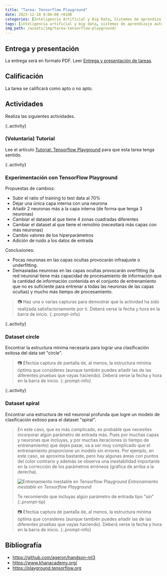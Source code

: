 ```yaml
---
title: "Tarea: Tensorflow Playground"
date: 2023-12-10 9:00:00 +0100
categories: [Inteligencia Artificial y Big Data, Sistemas de aprendizaje automático]
tags: [inteligencia artificial y big data, sistemas de aprendizaje automático]
img_path: /assets/img/tarea-tensorflow-playground/
---
```


## Entrega y presentación

La entrega será en formato PDF. Leer [Entrega y presentación de tareas](/posts/entrega-presentacion-tareas/).

## Calificación

La tarea se calificará como apto o no apto.

## Actividades

Realiza las siguientes actividades.

{:.activity}
### (Voluntaria) Tutorial

Lee el artículo [Tutorial: Tensorflow Playground](/posts/tutorial-tensorflow-playground/) para que esta tarea tenga sentido.

{:.activity}
### Experimentación con TensorFlow Playground

Propuestas de cambios:

- Subir el ratio of training to test data al 70%
- Dejar una única capa interna con una neurona
- Añadir 2 neuronas más a la capa interna (de forma que tenga 3 neuronas)
- Cambiar el dataset al que tiene 4 zonas cuadradas diferentes
- Cambiar el dataset al que tiene el remolino (necesitará más capas con más neuronas)
- Cambio valores de los hiperparámetros
- Adición de ruido a los datos de entrada

Conclusiones:

- Pocas neuronas en las capas ocultas provocarán infraajuste o underfitting.
- Demasiadas neuronas en las capas ocultas provocarán overfitting (la red neuronal tiene más capacidad de procesamiento de información que la cantidad de información contenida en el conjunto de entrenamiento que no es suficiente para entrenar a todas las neuronas de las capas ocultas) y mucho más tiempo de procesamiento.

> 📷 Haz una o varias capturas para demostrar que la actividad ha sido realizada satisfactoriamente por ti. Deberá verse la fecha y hora en la barra de inicio.
{:.prompt-info}

{:.activity}
### Dataset circle

Encontrar la estructura mínima necesaria para lograr una clasificación exitosa del data set "circle".

> 📷 Efectúa captura de pantalla de, al menos, la estructura mínima óptima que consideres (aunque también puedes añadir las de las diferentes pruebas que vayas haciendo). Deberá verse la fecha y hora en la barra de inicio.
{:.prompt-info}

{:.activity}
### Dataset spiral

Encontrar una estructura de red neuronal profunda que logre un modelo de clasificación exitoso para el dataset "spiral".

> En este caso, que es más complicado, es probable que necesites incorporar algún parámetro de entrada más. Pues por muchas capas y neuronas que incluyas, y por muchas iteraciones (o tiempo de entrenamiento) que dejes pasar, va a ser muy complicado que el entrenamiento proporcione un modelo sin errores. Por ejemplo, en este caso, se aproxima bastante, pero hay algunas áreas con puntos del color contrario y además se observa una inestabilidad importante en la corrección de los parámetros erróneos (gráfica de arriba a la derecha).
> 
> ![Entrenamiento inestable en Tensorflow Playground](ejemploTensorflowEspiral.png)
> _Entrenamiento inestable en Tensorflow Playground_
> 
> Te recomiendo que incluyas algún parámetro de entrada tipo "sin"
{:.prompt-tip}

> 📷 Efectúa captura de pantalla de, al menos, la estructura mínima óptima que consideres (aunque también puedes añadir las de las diferentes pruebas que vayas haciendo). Deberá verse la fecha y hora en la barra de inicio.
{:.prompt-info}

## Bibliografía

- <https://github.com/ageron/handson-ml3>
- <https://www.khanacademy.org/>
- <https://playground.tensorflow.org>
